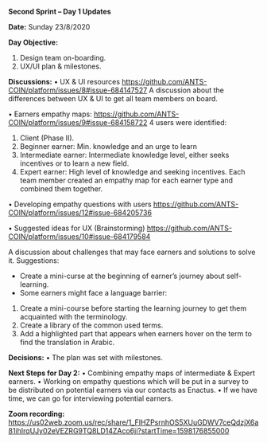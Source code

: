 **Second Sprint – Day 1 Updates**
 	
  **Date:**
Sunday 23/8/2020
 	
  **Day Objective:**
1.	Design team on-boarding.
2.	UX/UI plan & milestones.
 	
  **Discussions:**
•	UX & UI resources
https://github.com/ANTS-COIN/platform/issues/8#issue-684147527
A discussion about the differences between UX & UI to get all team members on board.

•	Earners empathy maps:
https://github.com/ANTS-COIN/platform/issues/9#issue-684158722
4 users were identified:
1.	Client (Phase II).
2.	Beginner earner: Min. knowledge and an urge to learn
3.	Intermediate earner: Intermediate knowledge level, either seeks incentives or to learn a new field.
4.	Expert earner: High level of knowledge and seeking incentives.
Each team member created an empathy map for each earner type and combined them together.

•	Developing empathy questions with users
https://github.com/ANTS-COIN/platform/issues/12#issue-684205736

•	Suggested ideas for UX (Brainstorming)
https://github.com/ANTS-COIN/platform/issues/10#issue-684179584

A discussion about challenges that may face earners and solutions to solve it.
Suggestions:
-	Create a mini-curse at the beginning of earner’s journey about self-learning.
-	Some earners might face a language barrier:
1.	Create a mini-course before starting the learning journey to get them acquainted with the terminology.
2.	Create a library of the common used terms.
3.	Add a highlighted part that appears when earners hover on the term to find the translation in Arabic.

 
 **Decisions:**
•	The plan was set with milestones.

 
 **Next Steps for Day 2:**
•	Combining empathy maps of intermediate & Expert earners.
•	Working on empathy questions which will be put in a survey to be distributed on potential earners via our contacts as Enactus.
•	If we have time, we can go for interviewing potential earners.


**Zoom recording:**
https://us02web.zoom.us/rec/share/1_FIHZPsrnhOS5XUuGDWV7ceQdzjX6a81ihIrqUJy02eVEZRG9TQ8LD14ZAco6ji?startTime=1598176855000

